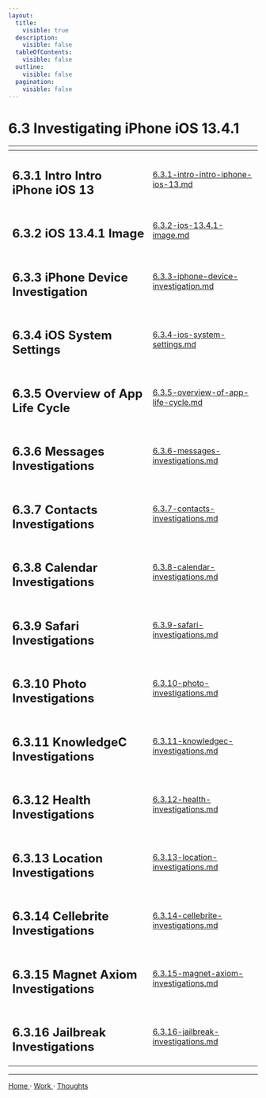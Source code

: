 ```yaml
---
layout:
  title:
    visible: true
  description:
    visible: false
  tableOfContents:
    visible: false
  outline:
    visible: false
  pagination:
    visible: false
---
```


# 6.3 Investigating iPhone iOS 13.4.1

<table data-view="cards">
  <thead>
    <tr>
      <th></th>
      <th data-hidden data-card-target data-type="content-ref"></th>
    </tr>
  </thead>
  <tbody>
    <tr>
      <td><h2>6.3.1 Intro Intro iPhone iOS 13</h2></td>
      <td><a href="6.3.1-intro-intro-iphone-ios-13.md">6.3.1-intro-intro-iphone-ios-13.md</a></td>
    </tr>
    <tr>
      <td><h2>6.3.2 iOS 13.4.1 Image</h2></td>
      <td><a href="6.3.2-ios-13.4.1-image.md">6.3.2-ios-13.4.1-image.md</a></td>
    </tr>
    <tr>
      <td><h2>6.3.3 iPhone Device Investigation</h2></td>
      <td><a href="6.3.3-iphone-device-investigation.md">6.3.3-iphone-device-investigation.md</a></td>
    </tr>
    <tr>
      <td><h2>6.3.4 iOS System Settings</h2></td>
      <td><a href="6.3.4-ios-system-settings.md">6.3.4-ios-system-settings.md</a></td>
    </tr>
    <tr>
      <td><h2>6.3.5 Overview of App Life Cycle</h2></td>
      <td><a href="6.3.5-overview-of-app-life-cycle.md">6.3.5-overview-of-app-life-cycle.md</a></td>
    </tr>
    <tr>
      <td><h2>6.3.6 Messages Investigations</h2></td>
      <td><a href="6.3.6-messages-investigations.md">6.3.6-messages-investigations.md</a></td>
    </tr>
    <tr>
      <td><h2>6.3.7 Contacts Investigations</h2></td>
      <td><a href="6.3.7-contacts-investigations.md">6.3.7-contacts-investigations.md</a></td>
    </tr>
    <tr>
      <td><h2>6.3.8 Calendar Investigations</h2></td>
      <td><a href="6.3.8-calendar-investigations.md">6.3.8-calendar-investigations.md</a></td>
    </tr>
    <tr>
      <td><h2>6.3.9 Safari Investigations</h2></td>
      <td><a href="6.3.9-safari-investigations.md">6.3.9-safari-investigations.md</a></td>
    </tr>
    <tr>
      <td><h2>6.3.10 Photo Investigations</h2></td>
      <td><a href="6.3.10-photo-investigations.md">6.3.10-photo-investigations.md</a></td>
    </tr>
    <tr>
      <td><h2>6.3.11 KnowledgeC Investigations</h2></td>
      <td><a href="6.3.11-knowledgec-investigations.md">6.3.11-knowledgec-investigations.md</a></td>
    </tr>
    <tr>
      <td><h2>6.3.12 Health Investigations</h2></td>
      <td><a href="6.3.12-health-investigations.md">6.3.12-health-investigations.md</a></td>
    </tr>
    <tr>
      <td><h2>6.3.13 Location Investigations</h2></td>
      <td><a href="6.3.13-location-investigations.md">6.3.13-location-investigations.md</a></td>
    </tr>
    <tr>
      <td><h2>6.3.14 Cellebrite Investigations</h2></td>
      <td><a href="6.3.14-cellebrite-investigations.md">6.3.14-cellebrite-investigations.md</a></td>
    </tr>
    <tr>
      <td><h2>6.3.15 Magnet Axiom Investigations</h2></td>
      <td><a href="6.3.15-magnet-axiom-investigations.md">6.3.15-magnet-axiom-investigations.md</a></td>
    </tr>
    <tr>
      <td><h2>6.3.16 Jailbreak Investigations</h2></td>
      <td><a href="6.3.16-jailbreak-investigations.md">6.3.16-jailbreak-investigations.md</a></td>
    </tr>
  </tbody>
</table>

***

[Home ](https://app.gitbook.com/o/0kO27okC5uVB9ALX3rho/s/036xtfEIzcEdGegONXWM/)⋅ [Work ](https://app.gitbook.com/o/0kO27okC5uVB9ALX3rho/s/WaFS755Q4sf02CxLcghQ/)⋅ [Thoughts](https://app.gitbook.com/o/0kO27okC5uVB9ALX3rho/s/s4QQPMntQ25hmJToKSOu/)
